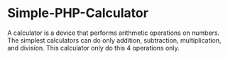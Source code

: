 # Simple-PHP-Calculator
A calculator is a device that performs arithmetic operations on numbers. The simplest calculators can do only addition, subtraction, multiplication, and division. This calculator only do this 4 operations only. 
